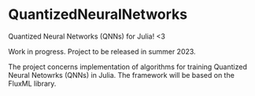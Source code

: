 # QuantizedNeuralNetworks
Quantized Neural Networks (QNNs) for Julia! &lt;3 

Work in progress. Project to be released in summer 2023.

The project concerns implementation of algorithms for training Quantized Neural Netowrks (QNNs) in Julia. The framework will be based on the FluxML library.
